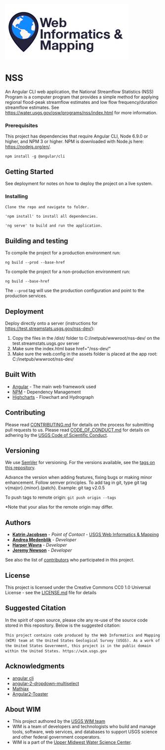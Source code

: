 ![WIM](wimlogo.png)


# NSS

An Angular CLI web application, the National Streamflow Statistics (NSS) Program is a computer program that provides a simple method for 
applying regional flood-peak streamflow estimates and low flow frequency/duration streamflow estimates. See https://water.usgs.gov/osw/programs/nss/index.html
for more information.

### Prerequisites

This project has dependencies that require Angular CLI, Node 6.9.0  or higher, and NPM 3 or higher. NPM is downloaded with Node.js here: https://nodejs.org/en/.

```
npm install -g @angular/cli

```

## Getting Started

See deployment for notes on how to deploy the project on a live system.

### Installing

```
Clone the repo and navigate to folder.
```

```
'npm install' to install all dependencies.
```

```
'ng serve' to build and run the application.
```

## Building and testing

To compile the project for a production environment run:
```
ng build --prod --base-href
```

To compile the project for a non-production environment run:
```
ng build --base-href
```

The `--prod` tag will use the production configuration and point to the production services.

## Deployment

Deploy directly onto a server (instructions for https://test.streamstats.usgs.gov/nss-dev/):
1. Copy the files in the /dist/ folder to C:/inetpub/wwwroot/nss-dev/ on the test.streamstats.usgs.gov server
2. Make sure the index.html base href="/nss-dev/"
3. Make sure the web.config in the assets folder is placed at the app root: C:/inetpub/wwwroot/nss-dev/

## Built With

* [Angular](https://angular.io/) - The main web framework used
* [NPM](https://www.npmjs.com/) - Dependency Management
* [Highcharts](https://www.highcharts.com/products/highcharts/) - Flowchart and Hydrograph

## Contributing

Please read [CONTRIBUTING.md]() for details on the process for submitting pull requests to us. Please read [CODE_OF_CONDUCT.md]() for details on adhering by the [USGS Code of Scientific Conduct](https://www2.usgs.gov/fsp/fsp_code_of_scientific_conduct.asp).

## Versioning

We use [SemVer](http://semver.org/) for versioning. For the versions available, see the [tags on this repository](https://github.com/your/project/tags). 

Advance the version when adding features, fixing bugs or making minor enhancement. Follow semver principles. To add tag in git, type git tag v{major}.{minor}.{patch}. Example: git tag v2.0.5

To push tags to remote origin: `git push origin --tags`

*Note that your alias for the remote origin may differ.

## Authors

* **[Katrin Jacobsen](https://www.usgs.gov/staff-profiles/katrin-jacobsen)**  - *Point of Contact* - [USGS Web Informatics & Mapping](https://wim.usgs.gov/)
* **[Andrea Medenblik](https://www.usgs.gov/staff-profiles/andrea-s-medenblik)**  - *Developer* 
* **[Harper Wavra](https://www.usgs.gov/staff-profiles/harper-wavra)**  - *Developer* 
* **[Jeremy Newson](https://www.usgs.gov/staff-profiles/jeremy-k-newson)**  - *Developer*

See also the list of [contributors](https://github.com/USGS-WiM/NSS/graphs/contributors) who participated in this project.

## License

This project is licensed under the Creative Commons CC0 1.0 Universal License - see the [LICENSE.md](LICENSE.md) file for details

## Suggested Citation
In the spirit of open source, please cite any re-use of the source code stored in this repository. Below is the suggested citation:

`This project contains code produced by the Web Informatics and Mapping (WIM) team at the United States Geological Survey (USGS). As a work of the United States Government, this project is in the public domain within the United States. https://wim.usgs.gov`


## Acknowledgments

* [angular cli](https://angular.io/)
* [angular-2-dropdown-multiselect](http://softsimon.github.io/angular-2-dropdown-multiselect/)
* [Mathjax](https://www.mathjax.org/)
* [Angular2-Toaster](https://github.com/stabzs/Angular2-Toaster)


## About WIM
* This project authored by the [USGS WIM team](https://wim.usgs.gov)
* WIM is a team of developers and technologists who build and manage tools, software, web services, and databases to support USGS science and other federal government cooperators.
* WIM is a part of the [Upper Midwest Water Science Center](https://www.usgs.gov/centers/wisconsin-water-science-center).
